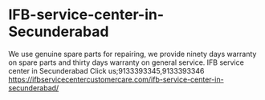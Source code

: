 # IFB-service-center-in-Secunderabad
We use genuine spare parts for repairing, we provide ninety days warranty on spare parts and thirty days warranty on general service. IFB service center in Secunderabad Click us;9133393345,9133393346   https://ifbservicecentercustomercare.com/ifb-service-center-in-secunderabad/
